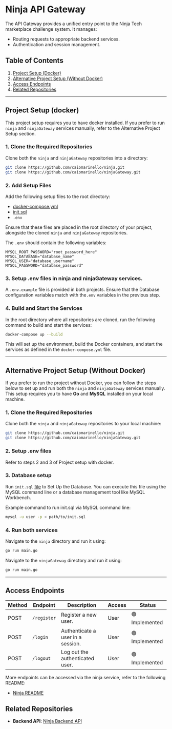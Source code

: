 # Ninja API Gateway

The API Gateway provides a unified entry point to the Ninja Tech marketplace challenge system. It manages:

- Routing requests to appropriate backend services.
- Authentication and session management.

## Table of Contents

1. [Project Setup (Docker)](#project-setup-docker)
2. [Alternative Project Setup (Without Docker)](#alternative-project-setup-without-docker)
3. [Access Endpoints](#access-endpoints)
4. [Related Repositories](#related-repositories)

---

## Project Setup (docker)

This project setup requires you to have docker installed. If you prefer to run `ninja` and `ninjaGateway` services manually, refer to the Alternative Project Setup section.

### 1. Clone the Required Repositories
Clone both the `ninja` and `ninjaGateway` repositories into a directory:

```bash
git clone https://github.com/caiomarinello/ninja.git
git clone https://github.com/caiomarinello/ninjaGateway.git
```

### 2. Add Setup Files
Add the following setup files to the root directory:

- [docker-compose.yml](https://github.com/caiomarinello/ninjaSetupFiles/blob/main/docker-compose.yml)
- [init.sql](https://github.com/caiomarinello/ninjaSetupFiles/blob/main/init.sql)
- `.env`

Ensure that these files are placed in the root directory of your project, alongside the cloned `ninja` and `ninjaGateway` repositories. 

The `.env` should contain the following variables:
```env
MYSQL_ROOT_PASSWORD="root_password_here"
MYSQL_DATABASE="database_name"
MYSQL_USER="database_username"
MYSQL_PASSWORD="database_password"
```

### 3. Setup .env files in ninja and ninjaGateway services.
A `.env.example` file is provided in both projects. Ensure that the Database configuration variables match with the`.env` variables in the previous step.


### 4. Build and Start the Services
In the root directory where all repositories are cloned, run the following command to build and start the services:

```bash
docker-compose up --build
```

This will set up the environment, build the Docker containers, and start the services as defined in the `docker-compose.yml` file.

---

## Alternative Project Setup (Without Docker)

If you prefer to run the project without Docker, you can follow the steps below to set up and run both the `ninja` and `ninjaGateway` services manually. This setup requires you to have **Go** and **MySQL** installed on your local machine.

### 1. Clone the Required Repositories
Clone both the `ninja` and `ninjaGateway` repositories to your local machine:

```bash
git clone https://github.com/caiomarinello/ninja.git
git clone https://github.com/caiomarinello/ninjaGateway.git
```
### 2. Setup .env files
Refer to steps 2 and 3 of Project setup with docker.

### 3. Database setup
Run `init.sql` [file](https://github.com/caiomarinello/ninjaSetupFiles/blob/main/init.sql) to Set Up the Database.  You can execute this file using the MySQL command line or a database management tool like MySQL Workbench.

Example command to run init.sql via MySQL command line:

```bash
mysql -u user -p < path/to/init.sql
```
### 4. Run both services
Navigate to the `ninja` directory and run it using:
```bash
go run main.go
```
Navigate to the `ninjaGateway` directory and run it using:
```bash
go run main.go
```

---

## Access Endpoints

| **Method** | **Endpoint** | **Description**                   | **Access** | **Status**     |
| ---------- | ------------ | --------------------------------- | ---------- | -------------- |
| POST       | `/register`  | Register a new user.              | User       | 🟢 Implemented |
| POST       | `/login`     | Authenticate a user in a session. | User       | 🟢 Implemented |
| POST       | `/logout`    | Log out the authenticated user.   | User       | 🟢 Implemented |

More endpoints can be accessed via the ninja service, refer to the following README:

- [Ninja README](https://github.com/caiomarinello/ninja/blob/main/README.md)

## Related Repositories

- **Backend API**: [Ninja Backend API](https://github.com/caiomarinello/ninja)
